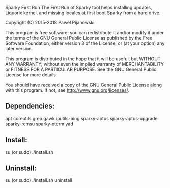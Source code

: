 Sparky First Run
The First Run of Sparky tool helps installing updates, Liquorix kernel, and missing locales at first boot Sparky from a hard drive.

Copyright (C) 2015-2018 Paweł Pijanowski

This program is free software: you can redistribute it and/or modify
it under the terms of the GNU General Public License as published by
the Free Software Foundation, either version 3 of the License, or
(at your option) any later version.

This program is distributed in the hope that it will be useful,
but WITHOUT ANY WARRANTY; without even the implied warranty of
MERCHANTABILITY or FITNESS FOR A PARTICULAR PURPOSE.  See the
GNU General Public License for more details.

You should have received a copy of the GNU General Public License
along with this program.  If not, see <http://www.gnu.org/licenses/>.

Dependencies:
-------------
apt
coreutils
grep
gawk
iputils-ping
sparky-aptus
sparky-aptus-upgrade
sparky-remsu
sparky-xterm
yad

Install:
-------------
su (or sudo) 
./install.sh

Uninstall:
-------------
su (or sudo)
./install.sh uninstall
